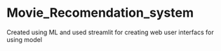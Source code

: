 # Movie_Recomendation_system
Created using ML and  used streamlit for creating web user interfacs for using model 
